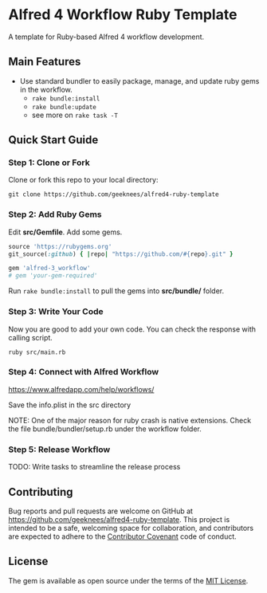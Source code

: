 # Alfred 4 Workflow Ruby Template

A template for Ruby-based Alfred 4 workflow development.

## Main Features
- Use standard bundler to easily package, manage, and update ruby gems in the workflow.
  - `rake bundle:install`
  - `rake bundle:update`
  - see more on `rake task -T`

## Quick Start Guide

### Step 1: Clone or Fork

Clone or fork this repo to your local directory:

`git clone https://github.com/geeknees/alfred4-ruby-template`

### Step 2: Add Ruby Gems

Edit **src/Gemfile**. Add some gems.

```ruby
source 'https://rubygems.org'
git_source(:github) { |repo| "https://github.com/#{repo}.git" }

gem 'alfred-3_workflow'
# gem 'your-gem-required'
```

Run `rake bundle:install` to pull the gems into **src/bundle/** folder.

### Step 3: Write Your Code

Now you are good to add your own code. You can check the response with calling script.

`ruby src/main.rb`

### Step 4: Connect with Alfred Workflow

https://www.alfredapp.com/help/workflows/

Save the info.plist in the src directory

NOTE: One of the major reason for ruby crash is native extensions. Check the file bundle/bundler/setup.rb under the workflow folder.

### Step 5: Release Workflow

TODO: Write tasks to streamline the release process

## Contributing

Bug reports and pull requests are welcome on GitHub at https://github.com/geeknees/alfred4-ruby-template. This project is intended to be a safe, welcoming space for collaboration, and contributors are expected to adhere to the [Contributor Covenant](http://contributor-covenant.org) code of conduct.

## License

The gem is available as open source under the terms of the [MIT License](https://opensource.org/licenses/MIT).
